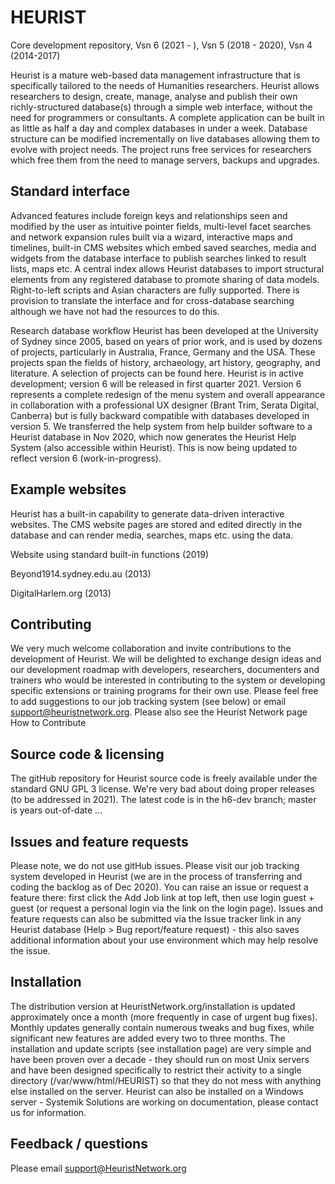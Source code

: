 HEURIST
==========

Core development repository, Vsn 6 (2021 - ), Vsn 5 (2018 - 2020), Vsn 4 (2014-2017) 

Heurist is a mature web-based data management infrastructure that is specifically tailored to the needs of Humanities researchers. Heurist allows researchers to design, create, manage, analyse and publish their own richly-structured database(s) through a simple web interface, without the need for programmers or consultants. A complete application can be built in as little as half a day and complex databases in under a week. Database structure can be modified incrementally on live databases allowing them to evolve with project needs. The project runs free services for researchers which free them from the need to manage servers, backups and upgrades.

Standard interface
------------------

Advanced features include foreign keys and relationships seen and modified by the user as intuitive pointer fields, multi-level facet searches and network expansion rules built via a wizard, interactive maps and timelines, built-in CMS websites which embed saved searches, media and widgets from the database interface to publish searches linked to result lists, maps etc. A central index allows Heurist databases to import structural elements from any registered database to promote sharing of data models. Right-to-left scripts and Asian characters are fully supported. There is provision to translate the interface and for cross-database searching although we have not had the resources to do this.

Research database workflow
Heurist has been developed at the University of Sydney since 2005, based on years of prior work, and is used by dozens of projects, particularly in Australia, France, Germany and the USA. These projects span the fields of history, archaeology, art history, geography, and literature. A selection of projects can be found here.
Heurist is in active development; version 6 will be released in first quarter 2021. Version 6 represents a complete redesign of the menu system and overall appearance in collaboration with a professional UX designer (Brant Trim, Serata Digital, Canberra) but is fully backward compatible with databases developed in version 5.
We transferred the help system from help builder software to a Heurist database in Nov 2020, which now generates the Heurist Help System (also accessible within Heurist). This is now being updated to reflect version 6 (work-in-progress). 

Example websites 
----------------

Heurist has a built-in capability to generate data-driven interactive websites. The CMS website pages are stored and edited directly in the database and can render media, searches, maps etc. using the data.

Website using standard built-in functions (2019)

Beyond1914.sydney.edu.au (2013)

DigitalHarlem.org (2013)

Contributing
------------

We very much welcome collaboration and invite contributions to the development of Heurist. We will be delighted to exchange design ideas and our development roadmap with developers, researchers, documenters and trainers who would be interested in contributing to the system or developing specific extensions or training programs for their own use. Please feel free to add suggestions to our job tracking system (see below) or email support@heuristnetwork.org. Please also see the Heurist Network page How to Contribute

Source code & licensing
-----------------------

The gitHub repository for Heurist source code is freely available under the standard GNU GPL 3 license. 
We're very bad about doing proper releases (to be addressed in 2021). The latest code is in the h6-dev branch; master is years out-of-date ...

Issues and feature requests
---------------------------

Please note, we do not use gitHub issues. Please visit our job tracking system developed in Heurist (we are in the process of transferring and coding the backlog as of Dec 2020). You can raise an issue or request a feature there: first click the Add Job link at top left, then use login guest + guest (or request a personal login via the link on the login page).
Issues and feature requests can also be submitted via the Issue tracker link in any Heurist database (Help > Bug report/feature request) - this also saves additional information about your use environment which may help resolve the issue.

Installation
------------

The distribution version at HeuristNetwork.org/installation is updated approximately once a month (more frequently in case of urgent bug fixes). Monthly updates generally contain numerous tweaks and bug fixes, while significant new features are added every two to three months. 
The installation and update scripts (see installation page) are very simple and have been proven over a decade - they should run on most Unix servers and have been designed specifically to restrict their activity to a single directory (/var/www/html/HEURIST) so that they do not mess with anything else installed on the server.
Heurist can also be installed on a Windows server - Systemik Solutions are working on documentation, please contact us for information.

Feedback / questions
--------------------

Please email support@HeuristNetwork.org

